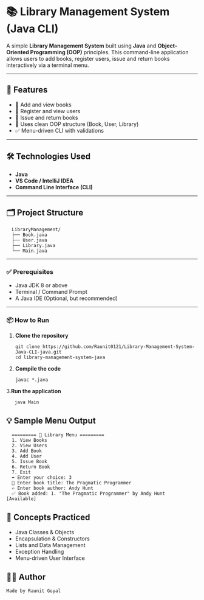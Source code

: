 # 📚 Library Management System (Java CLI)

A simple **Library Management System** built using **Java** and **Object-Oriented Programming (OOP)** principles. This command-line application allows users to add books, register users, issue and return books interactively via a terminal menu.

---

## 🚀 Features

- 📖 Add and view books
- 🙋 Register and view users
- 🔄 Issue and return books
- 🧠 Uses clean OOP structure (Book, User, Library)
- ✅ Menu-driven CLI with validations

---

## 🛠️ Technologies Used

- **Java**
- **VS Code / IntelliJ IDEA**
- **Command Line Interface (CLI)**

---

## 🗂️ Project Structure

      LibraryManagement/
      ├── Book.java
      ├── User.java
      ├── Library.java
      └── Main.java
      

---

### ✅ Prerequisites

- Java JDK 8 or above
- Terminal / Command Prompt
- A Java IDE (Optional, but recommended)

---

### 📦 How to Run

1. **Clone the repository**

       git clone https://github.com/Raunit0121/Library-Management-System-Java-CLI-java.git
       cd library-management-system-java

2. **Compile the code**

       javac *.java

3.**Run the application**

       java Main


## 💡 Sample Menu Output

      ========= 📘 Library Menu =========
      1. View Books
      2. View Users
      3. Add Book
      4. Add User
      5. Issue Book
      6. Return Book
      7. Exit
      ➡️ Enter your choice: 3
      📖 Enter book title: The Pragmatic Programmer
      ✍️ Enter book author: Andy Hunt
      ✅ Book added: 1. "The Pragmatic Programmer" by Andy Hunt [Available]


  ## 🧠 Concepts Practiced
  
 - Java Classes & Objects
 - Encapsulation & Constructors
 - Lists and Data Management
 - Exception Handling
 - Menu-driven User Interface
    
  ## 🙋‍♂️ Author
    Made by Raunit Goyal  
